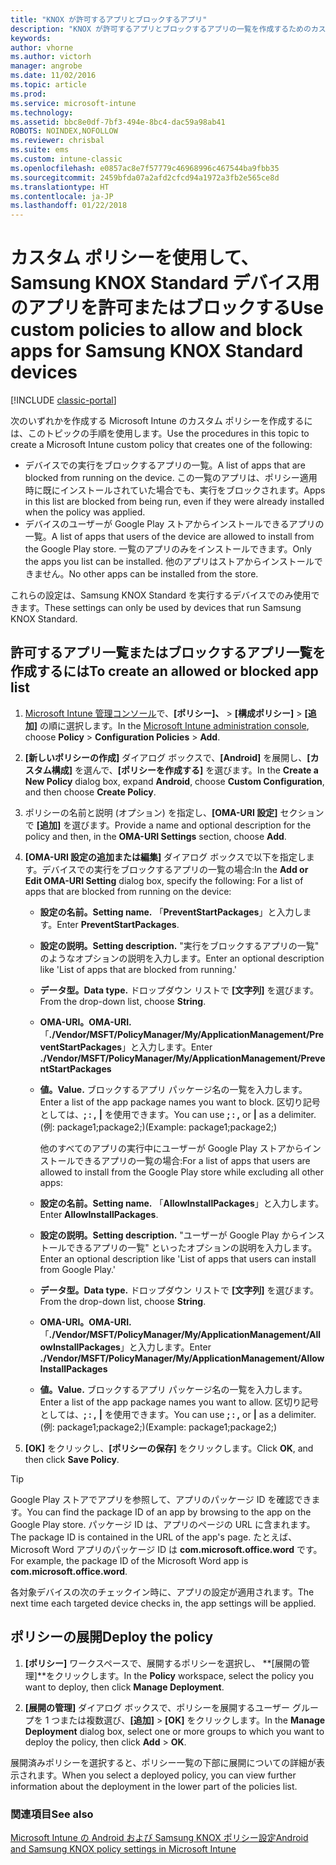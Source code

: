 ```yaml
---
title: "KNOX が許可するアプリとブロックするアプリ"
description: "KNOX が許可するアプリとブロックするアプリの一覧を作成するためのカスタム プロファイル。"
keywords: 
author: vhorne
ms.author: victorh
manager: angrobe
ms.date: 11/02/2016
ms.topic: article
ms.prod: 
ms.service: microsoft-intune
ms.technology: 
ms.assetid: bbc8e0df-7bf3-494e-8bc4-dac59a98ab41
ROBOTS: NOINDEX,NOFOLLOW
ms.reviewer: chrisbal
ms.suite: ems
ms.custom: intune-classic
ms.openlocfilehash: e0857ac8e7f57779c46968996c467544ba9fbb35
ms.sourcegitcommit: 2459bfda07a2afd2cfcd94a1972a3fb2e565ce8d
ms.translationtype: HT
ms.contentlocale: ja-JP
ms.lasthandoff: 01/22/2018
---
```

# <a name="use-custom-policies-to-allow-and-block-apps-for-samsung-knox-standard-devices"></a><span data-ttu-id="7f5e2-103">カスタム ポリシーを使用して、Samsung KNOX Standard デバイス用のアプリを許可またはブロックする</span><span class="sxs-lookup"><span data-stu-id="7f5e2-103">Use custom policies to allow and block apps for Samsung KNOX Standard devices</span></span>

[!INCLUDE [classic-portal](../includes/classic-portal.md)]

<span data-ttu-id="7f5e2-104">次のいずれかを作成する Microsoft Intune のカスタム ポリシーを作成するには、このトピックの手順を使用します。</span><span class="sxs-lookup"><span data-stu-id="7f5e2-104">Use the procedures in this topic to create a Microsoft Intune custom policy that creates one of the following:</span></span>

- <span data-ttu-id="7f5e2-105">デバイスでの実行をブロックするアプリの一覧。</span><span class="sxs-lookup"><span data-stu-id="7f5e2-105">A list of apps that are blocked from running on the device.</span></span> <span data-ttu-id="7f5e2-106">この一覧のアプリは、ポリシー適用時に既にインストールされていた場合でも、実行をブロックされます。</span><span class="sxs-lookup"><span data-stu-id="7f5e2-106">Apps in this list are blocked from being run, even if they were already installed when the policy was applied.</span></span>
- <span data-ttu-id="7f5e2-107">デバイスのユーザーが Google Play ストアからインストールできるアプリの一覧。</span><span class="sxs-lookup"><span data-stu-id="7f5e2-107">A list of apps that users of the device are allowed to install from the Google Play store.</span></span> <span data-ttu-id="7f5e2-108">一覧のアプリのみをインストールできます。</span><span class="sxs-lookup"><span data-stu-id="7f5e2-108">Only the apps you list can be installed.</span></span> <span data-ttu-id="7f5e2-109">他のアプリはストアからインストールできません。</span><span class="sxs-lookup"><span data-stu-id="7f5e2-109">No other apps can be installed from the store.</span></span>

<span data-ttu-id="7f5e2-110">これらの設定は、Samsung KNOX Standard を実行するデバイスでのみ使用できます。</span><span class="sxs-lookup"><span data-stu-id="7f5e2-110">These settings can only be used by devices that run Samsung KNOX Standard.</span></span>

## <a name="to-create-an-allowed-or-blocked-app-list"></a><span data-ttu-id="7f5e2-111">許可するアプリ一覧またはブロックするアプリ一覧を作成するには</span><span class="sxs-lookup"><span data-stu-id="7f5e2-111">To create an allowed or blocked app list</span></span>

1. <span data-ttu-id="7f5e2-112">[Microsoft Intune 管理コンソール](https://manage.microsoft.com/)で、**[ポリシー]、** &gt; **[構成ポリシー]** &gt; **[追加]** の順に選択します。</span><span class="sxs-lookup"><span data-stu-id="7f5e2-112">In the [Microsoft Intune administration console](https://manage.microsoft.com/), choose **Policy** &gt; **Configuration Policies** &gt; **Add**.</span></span>
2. <span data-ttu-id="7f5e2-113">**[新しいポリシーの作成]** ダイアログ ボックスで、**[Android]** を展開し、**[カスタム構成]** を選んで、**[ポリシーを作成する]** を選びます。</span><span class="sxs-lookup"><span data-stu-id="7f5e2-113">In the **Create a New Policy** dialog box, expand **Android**, choose **Custom Configuration**, and then choose **Create Policy**.</span></span>
3. <span data-ttu-id="7f5e2-114">ポリシーの名前と説明 (オプション) を指定し、**[OMA-URI 設定]** セクションで **[追加]** を選びます。</span><span class="sxs-lookup"><span data-stu-id="7f5e2-114">Provide a name and optional description for the policy and then, in the **OMA-URI Settings** section, choose **Add**.</span></span>
4. <span data-ttu-id="7f5e2-115">**[OMA-URI 設定の追加または編集]** ダイアログ ボックスで以下を指定します。デバイスでの実行をブロックするアプリの一覧の場合:</span><span class="sxs-lookup"><span data-stu-id="7f5e2-115">In the **Add or Edit OMA-URI Setting** dialog box, specify the following:  For a list of apps that are blocked from running on the device:</span></span>
    
   - <span data-ttu-id="7f5e2-116">**設定の名前。**</span><span class="sxs-lookup"><span data-stu-id="7f5e2-116">**Setting name.**</span></span> <span data-ttu-id="7f5e2-117">「**PreventStartPackages**」と入力します。</span><span class="sxs-lookup"><span data-stu-id="7f5e2-117">Enter **PreventStartPackages**.</span></span>
   - <span data-ttu-id="7f5e2-118">**設定の説明。**</span><span class="sxs-lookup"><span data-stu-id="7f5e2-118">**Setting description.**</span></span> <span data-ttu-id="7f5e2-119">"実行をブロックするアプリの一覧" のようなオプションの説明を入力します。</span><span class="sxs-lookup"><span data-stu-id="7f5e2-119">Enter an optional description like 'List of apps that are blocked from running.'</span></span>
   - <span data-ttu-id="7f5e2-120">**データ型。**</span><span class="sxs-lookup"><span data-stu-id="7f5e2-120">**Data type.**</span></span> <span data-ttu-id="7f5e2-121">ドロップダウン リストで **[文字列]** を選びます。</span><span class="sxs-lookup"><span data-stu-id="7f5e2-121">From the drop-down list, choose **String**.</span></span>
   - <span data-ttu-id="7f5e2-122">**OMA-URI。**</span><span class="sxs-lookup"><span data-stu-id="7f5e2-122">**OMA-URI.**</span></span> <span data-ttu-id="7f5e2-123">「**./Vendor/MSFT/PolicyManager/My/ApplicationManagement/PreventStartPackages**」と入力します。</span><span class="sxs-lookup"><span data-stu-id="7f5e2-123">Enter **./Vendor/MSFT/PolicyManager/My/ApplicationManagement/PreventStartPackages**</span></span>
   - <span data-ttu-id="7f5e2-124">**値。**</span><span class="sxs-lookup"><span data-stu-id="7f5e2-124">**Value.**</span></span> <span data-ttu-id="7f5e2-125">ブロックするアプリ パッケージ名の一覧を入力します。</span><span class="sxs-lookup"><span data-stu-id="7f5e2-125">Enter a list of the app package names you want to block.</span></span> <span data-ttu-id="7f5e2-126">区切り記号としては、**; : ,** **|** を使用できます。</span><span class="sxs-lookup"><span data-stu-id="7f5e2-126">You can use **; : ,** or **|** as a delimiter.</span></span> <span data-ttu-id="7f5e2-127">(例: package1;package2;)</span><span class="sxs-lookup"><span data-stu-id="7f5e2-127">(Example: package1;package2;)</span></span>

     <span data-ttu-id="7f5e2-128">他のすべてのアプリの実行中にユーザーが Google Play ストアからインストールできるアプリの一覧の場合:</span><span class="sxs-lookup"><span data-stu-id="7f5e2-128">For a list of apps that users are allowed to install from the Google Play store while excluding all other apps:</span></span>

   - <span data-ttu-id="7f5e2-129">**設定の名前。**</span><span class="sxs-lookup"><span data-stu-id="7f5e2-129">**Setting name.**</span></span> <span data-ttu-id="7f5e2-130">「**AllowInstallPackages**」と入力します。</span><span class="sxs-lookup"><span data-stu-id="7f5e2-130">Enter **AllowInstallPackages**.</span></span>
   - <span data-ttu-id="7f5e2-131">**設定の説明。**</span><span class="sxs-lookup"><span data-stu-id="7f5e2-131">**Setting description.**</span></span> <span data-ttu-id="7f5e2-132">"ユーザーが Google Play からインストールできるアプリの一覧" といったオプションの説明を入力します。</span><span class="sxs-lookup"><span data-stu-id="7f5e2-132">Enter an optional description like 'List of apps that users can install from Google Play.'</span></span>
   - <span data-ttu-id="7f5e2-133">**データ型。**</span><span class="sxs-lookup"><span data-stu-id="7f5e2-133">**Data type.**</span></span> <span data-ttu-id="7f5e2-134">ドロップダウン リストで **[文字列]** を選びます。</span><span class="sxs-lookup"><span data-stu-id="7f5e2-134">From the drop-down list, choose **String**.</span></span>
   - <span data-ttu-id="7f5e2-135">**OMA-URI。**</span><span class="sxs-lookup"><span data-stu-id="7f5e2-135">**OMA-URI.**</span></span> <span data-ttu-id="7f5e2-136">「**./Vendor/MSFT/PolicyManager/My/ApplicationManagement/AllowInstallPackages**」と入力します。</span><span class="sxs-lookup"><span data-stu-id="7f5e2-136">Enter **./Vendor/MSFT/PolicyManager/My/ApplicationManagement/AllowInstallPackages**</span></span>
   - <span data-ttu-id="7f5e2-137">**値。**</span><span class="sxs-lookup"><span data-stu-id="7f5e2-137">**Value.**</span></span> <span data-ttu-id="7f5e2-138">ブロックするアプリ パッケージ名の一覧を入力します。</span><span class="sxs-lookup"><span data-stu-id="7f5e2-138">Enter a list of the app package names you want to allow.</span></span> <span data-ttu-id="7f5e2-139">区切り記号としては、**; : ,** **|** を使用できます。</span><span class="sxs-lookup"><span data-stu-id="7f5e2-139">You can use **; : ,** or **|** as a delimiter.</span></span> <span data-ttu-id="7f5e2-140">(例: package1;package2;)</span><span class="sxs-lookup"><span data-stu-id="7f5e2-140">(Example: package1;package2;)</span></span>

5. <span data-ttu-id="7f5e2-141">**[OK]** をクリックし、**[ポリシーの保存]** をクリックします。</span><span class="sxs-lookup"><span data-stu-id="7f5e2-141">Click **OK**, and then click **Save Policy**.</span></span> 

>[!TIP]
> <span data-ttu-id="7f5e2-142">Google Play ストアでアプリを参照して、アプリのパッケージ ID を確認できます。</span><span class="sxs-lookup"><span data-stu-id="7f5e2-142">You can find the package ID of an app by browsing to the app on the Google Play store.</span></span> <span data-ttu-id="7f5e2-143">パッケージ ID は、アプリのページの URL に含まれます。</span><span class="sxs-lookup"><span data-stu-id="7f5e2-143">The package ID is contained in the URL of the app's page.</span></span> <span data-ttu-id="7f5e2-144">たとえば、Microsoft Word アプリのパッケージ ID は **com.microsoft.office.word** です。</span><span class="sxs-lookup"><span data-stu-id="7f5e2-144">For example, the package ID of the Microsoft Word app is **com.microsoft.office.word**.</span></span>

<span data-ttu-id="7f5e2-145">各対象デバイスの次のチェックイン時に、アプリの設定が適用されます。</span><span class="sxs-lookup"><span data-stu-id="7f5e2-145">The next time each targeted device checks in, the app settings will be applied.</span></span>


## <a name="deploy-the-policy"></a><span data-ttu-id="7f5e2-146">ポリシーの展開</span><span class="sxs-lookup"><span data-stu-id="7f5e2-146">Deploy the policy</span></span>

1.  <span data-ttu-id="7f5e2-147">**[ポリシー]** ワークスペースで、展開するポリシーを選択し、 **[展開の管理]**をクリックします。</span><span class="sxs-lookup"><span data-stu-id="7f5e2-147">In the **Policy** workspace, select the policy you want to deploy, then click **Manage Deployment**.</span></span>

2.  <span data-ttu-id="7f5e2-148">**[展開の管理]** ダイアログ ボックスで、ポリシーを展開するユーザー グループを 1 つまたは複数選び、**[追加]** &gt; **[OK]** をクリックします。</span><span class="sxs-lookup"><span data-stu-id="7f5e2-148">In the **Manage Deployment** dialog box, select one or more groups to which you want to deploy the policy, then click **Add** &gt; **OK**.</span></span>

 
<span data-ttu-id="7f5e2-149">展開済みポリシーを選択すると、ポリシー一覧の下部に展開についての詳細が表示されます。</span><span class="sxs-lookup"><span data-stu-id="7f5e2-149">When you select a deployed policy, you can view further information about the deployment in the lower part of the policies list.</span></span>

### <a name="see-also"></a><span data-ttu-id="7f5e2-150">関連項目</span><span class="sxs-lookup"><span data-stu-id="7f5e2-150">See also</span></span>
[<span data-ttu-id="7f5e2-151">Microsoft Intune の Android および Samsung KNOX ポリシー設定</span><span class="sxs-lookup"><span data-stu-id="7f5e2-151">Android and Samsung KNOX policy settings in Microsoft Intune</span></span>](android-policy-settings-in-microsoft-intune.md)
